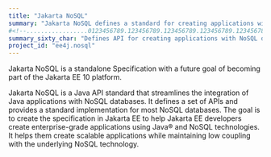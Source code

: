 ```yaml
---
title: "Jakarta NoSQL"
summary: "Jakarta NoSQL defines a standard for creating applications with NoSQL databases."
#<!--.................0123456789.123456789.123456789.123456789.123456789.123456789-->
summary_sixty_char: "Defines API for creating applications with NoSQL databases"
project_id: "ee4j.nosql"
---
```




Jakarta NoSQL is a standalone Specification with a future goal of becoming part of the Jakarta EE 10 platform.

Jakarta NoSQL is a Java API standard that streamlines the integration of Java applications with NoSQL databases. It defines a set of APIs and provides a standard implementation for most NoSQL databases. 
The goal is to create the specification in Jakarta EE to help Jakarta EE developers create enterprise-grade applications using Java® and NoSQL technologies. It helps them create scalable applications while maintaining low coupling with the underlying NoSQL technology.